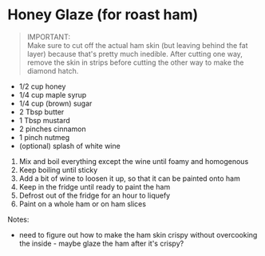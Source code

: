 # Honey Glaze (for roast ham)

> IMPORTANT:<br>
> Make sure to cut off the actual ham skin (but leaving behind the fat layer) because that's pretty much inedible.
> After cutting one way, remove the skin in strips before cutting the other way to make the diamond hatch. 

* 1/2 cup honey
* 1/4 cup maple syrup
* 1/4 cup (brown) sugar
* 2 Tbsp butter
* 1 Tbsp mustard
* 2 pinches cinnamon
* 1 pinch nutmeg
* (optional) splash of white wine

1. Mix and boil everything except the wine until foamy and homogenous
2. Keep boiling until sticky
3. Add a bit of wine to loosen it up, so that it can be painted onto ham
4. Keep in the fridge until ready to paint the ham
5. Defrost out of the fridge for an hour to liquefy
6. Paint on a whole ham or on ham slices

Notes:

* need to figure out how to make the ham skin crispy without overcooking the inside - maybe glaze the ham after it's crispy?